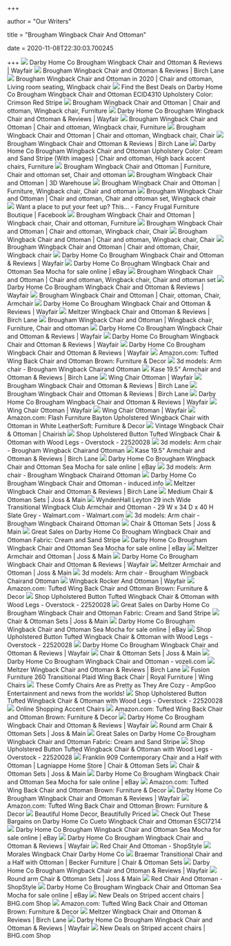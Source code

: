 +++
        
author = "Our Writers"
        
title = "Brougham Wingback Chair And Ottoman"
        
date = 2020-11-08T22:30:03.700245
        
+++
[ ![](https://secure.img1-fg.wfcdn.com/im/21339323/compr-r85/8698/86986576/brougham-wingback-chair-and-ottoman.jpg)](https://secure.img1-fg.wfcdn.com/im/21339323/compr-r85/8698/86986576/brougham-wingback-chair-and-ottoman.jpg) Darby Home Co Brougham Wingback Chair and Ottoman & Reviews | Wayfair
[ ![](https://secure.img1-fg.wfcdn.com/im/18816220/resize-h800-w800%5Ecompr-r85/1057/105723261/Brougham+Wingback+Chair+and+Ottoman.jpg)](https://secure.img1-fg.wfcdn.com/im/18816220/resize-h800-w800%5Ecompr-r85/1057/105723261/Brougham+Wingback+Chair+and+Ottoman.jpg) Brougham Wingback Chair and Ottoman & Reviews | Birch Lane
[ ![](https://i.pinimg.com/originals/41/46/f3/4146f345d37ebff3d71e70ba5f4904b6.jpg)](https://i.pinimg.com/originals/41/46/f3/4146f345d37ebff3d71e70ba5f4904b6.jpg) Brougham Wingback Chair and Ottoman in 2020 | Chair and ottoman, Living  room seating, Wingback chair
[ ![](https://images.prod.meredith.com/product/ff2a41efa93c7b08ac69289970612b96/1560204062739/l/darby-home-co-brougham-wingback-chair-and-ottoman-dbhc3209-upholstery-color-crimson)](https://images.prod.meredith.com/product/ff2a41efa93c7b08ac69289970612b96/1560204062739/l/darby-home-co-brougham-wingback-chair-and-ottoman-dbhc3209-upholstery-color-crimson) Find the Best Deals on Darby Home Co Brougham Wingback Chair and Ottoman  ECID4310 Upholstery Color: Crimson Red Stripe
[ ![](https://i.pinimg.com/736x/f4/32/0a/f4320a3c0d4e3ec9b191c211dda4650c.jpg)](https://i.pinimg.com/736x/f4/32/0a/f4320a3c0d4e3ec9b191c211dda4650c.jpg) Brougham Wingback Chair and Ottoman | Chair and ottoman, Wingback chair,  Furniture
[ ![](https://secure.img1-fg.wfcdn.com/im/07067340/resize-h310-w450%5Ecompr-r85/3451/34519736/STL_default_name_34519736.jpg)](https://secure.img1-fg.wfcdn.com/im/07067340/resize-h310-w450%5Ecompr-r85/3451/34519736/STL_default_name_34519736.jpg) Darby Home Co Brougham Wingback Chair and Ottoman & Reviews | Wayfair
[ ![](https://i.pinimg.com/originals/e0/79/34/e07934590ae959205bd04bb7ccfe138c.jpg)](https://i.pinimg.com/originals/e0/79/34/e07934590ae959205bd04bb7ccfe138c.jpg) Brougham Wingback Chair and Ottoman | Chair and ottoman, Wingback chair,  Furniture
[ ![](https://i.pinimg.com/originals/f3/c0/41/f3c041ba5c6375d5cc5f4ef0a7f06cf9.jpg)](https://i.pinimg.com/originals/f3/c0/41/f3c041ba5c6375d5cc5f4ef0a7f06cf9.jpg) Brougham Wingback Chair and Ottoman | Chair and ottoman, Wingback chair,  Chair
[ ![](https://secure.img1-fg.wfcdn.com/im/64657435/resize-h340-p1-w340%5Ecompr-r70/1057/105723585/Brougham+Wingback+Chair+and+Ottoman.jpg)](https://secure.img1-fg.wfcdn.com/im/64657435/resize-h340-p1-w340%5Ecompr-r70/1057/105723585/Brougham+Wingback+Chair+and+Ottoman.jpg) Brougham Wingback Chair and Ottoman & Reviews | Birch Lane
[ ![](https://i.pinimg.com/474x/ca/f4/7d/caf47d4efc10a08faf9ac898d66cf1ce.jpg)](https://i.pinimg.com/474x/ca/f4/7d/caf47d4efc10a08faf9ac898d66cf1ce.jpg) Darby Home Co Brougham Wingback Chair and Ottoman Upholstery Color: Cream  and Sand Stripe (With images) | Chair and ottoman, High back accent chairs,  Furniture
[ ![](https://i.pinimg.com/originals/41/eb/48/41eb48c600fa45673695fa8f39b3d294.jpg)](https://i.pinimg.com/originals/41/eb/48/41eb48c600fa45673695fa8f39b3d294.jpg) Brougham Wingback Chair and Ottoman | Furniture, Chair and ottoman set,  Chair and ottoman
[ ![](https://3dwarehouse.sketchup.com/warehouse/v1.0/publiccontent/da9a103b-aeac-4b5d-91f2-cd8679cb5f60)](https://3dwarehouse.sketchup.com/warehouse/v1.0/publiccontent/da9a103b-aeac-4b5d-91f2-cd8679cb5f60) Brougham Wingback Chair and Ottoman | 3D Warehouse
[ ![](https://i.pinimg.com/originals/ef/bd/aa/efbdaaf345819c94e257d9c1674af7df.png)](https://i.pinimg.com/originals/ef/bd/aa/efbdaaf345819c94e257d9c1674af7df.png) Brougham Wingback Chair and Ottoman | Furniture, Wingback chair, Chair and  ottoman
[ ![](https://i.pinimg.com/originals/6c/b4/5f/6cb45f9e74f89e553f49105292bff827.jpg)](https://i.pinimg.com/originals/6c/b4/5f/6cb45f9e74f89e553f49105292bff827.jpg) Brougham Wingback Chair and Ottoman | Chair and ottoman, Chair and ottoman  set, Wingback chair
[ ![](https://lookaside.fbsbx.com/lookaside/crawler/media/?media_id=539528149923828)](https://lookaside.fbsbx.com/lookaside/crawler/media/?media_id=539528149923828) Want a place to put your feet up? This... - Fancy Frugal Furniture Boutique  | Facebook
[ ![](https://i.pinimg.com/736x/3f/57/9c/3f579ccfdd73688d738c371120da8371.jpg)](https://i.pinimg.com/736x/3f/57/9c/3f579ccfdd73688d738c371120da8371.jpg) Brougham Wingback Chair and Ottoman | Wingback chair, Chair and ottoman,  Furniture
[ ![](https://i.pinimg.com/originals/c1/84/fa/c184fa7d3fa3d8edd2144520401d765c.jpg)](https://i.pinimg.com/originals/c1/84/fa/c184fa7d3fa3d8edd2144520401d765c.jpg) Brougham Wingback Chair and Ottoman | Chair and ottoman, Wingback chair,  Chair
[ ![](https://i.pinimg.com/originals/45/85/b9/4585b9190e6d2e3e533ae121896b0121.jpg)](https://i.pinimg.com/originals/45/85/b9/4585b9190e6d2e3e533ae121896b0121.jpg) Brougham Wingback Chair and Ottoman | Chair and ottoman, Wingback chair,  Chair
[ ![](https://i.pinimg.com/736x/40/4b/e8/404be81e9e40cf71727231cdbada50ae.jpg)](https://i.pinimg.com/736x/40/4b/e8/404be81e9e40cf71727231cdbada50ae.jpg) Brougham Wingback Chair and Ottoman | Chair and ottoman, Chair, Wingback  chair
[ ![](https://secure.img1-fg.wfcdn.com/im/99089935/resize-h250-w250%5Ecompr-r85/7077/70770524/default_name.jpg)](https://secure.img1-fg.wfcdn.com/im/99089935/resize-h250-w250%5Ecompr-r85/7077/70770524/default_name.jpg) Darby Home Co Brougham Wingback Chair and Ottoman & Reviews | Wayfair
[ ![](https://i.ebayimg.com/images/g/PmUAAOSw74RdiOX7/s-l640.jpg)](https://i.ebayimg.com/images/g/PmUAAOSw74RdiOX7/s-l640.jpg) Darby Home Co Brougham Wingback Chair and Ottoman Sea Mocha for sale online  | eBay
[ ![](https://i.pinimg.com/736x/18/06/92/18069210da62790bef9d0ce477ec4069.jpg)](https://i.pinimg.com/736x/18/06/92/18069210da62790bef9d0ce477ec4069.jpg) Brougham Wingback Chair and Ottoman | Chair and ottoman, Wingback chair,  Chair and ottoman set
[ ![](https://secure.img1-fg.wfcdn.com/im/55830667/resize-h250-w250%5Ecompr-r85/6280/62805649/default_name.jpg)](https://secure.img1-fg.wfcdn.com/im/55830667/resize-h250-w250%5Ecompr-r85/6280/62805649/default_name.jpg) Darby Home Co Brougham Wingback Chair and Ottoman & Reviews | Wayfair
[ ![](https://i.pinimg.com/originals/f7/eb/e9/f7ebe9d74b816cc0cdd39d29ce4b882b.jpg)](https://i.pinimg.com/originals/f7/eb/e9/f7ebe9d74b816cc0cdd39d29ce4b882b.jpg) Brougham Wingback Chair and Ottoman | Chair, ottoman, Chair, Armchair
[ ![](https://secure.img1-fg.wfcdn.com/im/66871159/resize-h250-w250%5Ecompr-r85/6280/62805647/default_name.jpg)](https://secure.img1-fg.wfcdn.com/im/66871159/resize-h250-w250%5Ecompr-r85/6280/62805647/default_name.jpg) Darby Home Co Brougham Wingback Chair and Ottoman & Reviews | Wayfair
[ ![](https://secure.img1-fg.wfcdn.com/im/26002122/resize-h340-p1-w340%5Ecompr-r70/7679/76792958/Meltzer+Wingback+Chair+and+Ottoman.jpg)](https://secure.img1-fg.wfcdn.com/im/26002122/resize-h340-p1-w340%5Ecompr-r70/7679/76792958/Meltzer+Wingback+Chair+and+Ottoman.jpg) Meltzer Wingback Chair and Ottoman & Reviews | Birch Lane
[ ![](https://i.pinimg.com/originals/84/83/b3/8483b382b23fe66d502e86bf6edd0bf8.jpg)](https://i.pinimg.com/originals/84/83/b3/8483b382b23fe66d502e86bf6edd0bf8.jpg) Brougham Wingback Chair and Ottoman | Wingback chair, Furniture, Chair and  ottoman
[ ![](https://secure.img1-fg.wfcdn.com/im/58212046/c_crop-h190-p1-w190%5Ecompr-r70/1056/105653946/default_name.jpg)](https://secure.img1-fg.wfcdn.com/im/58212046/c_crop-h190-p1-w190%5Ecompr-r70/1056/105653946/default_name.jpg) Darby Home Co Brougham Wingback Chair and Ottoman & Reviews | Wayfair
[ ![](https://secure.img1-fg.wfcdn.com/im/61494617/c_crop-h190-p1-w190%5Ecompr-r70/8648/86486884/default_name.jpg)](https://secure.img1-fg.wfcdn.com/im/61494617/c_crop-h190-p1-w190%5Ecompr-r70/8648/86486884/default_name.jpg) Darby Home Co Brougham Wingback Chair and Ottoman & Reviews | Wayfair
[ ![](https://secure.img1-fg.wfcdn.com/im/97394232/resize-h340-p1-w340%5Ecompr-r70/1201/120105477/Hertford+Barrel+Chair.jpg)](https://secure.img1-fg.wfcdn.com/im/97394232/resize-h340-p1-w340%5Ecompr-r70/1201/120105477/Hertford+Barrel+Chair.jpg) Darby Home Co Brougham Wingback Chair and Ottoman & Reviews | Wayfair
[ ![](https://images-na.ssl-images-amazon.com/images/I/91BHgMCvVmL._AC_SL1500_.jpg)](https://images-na.ssl-images-amazon.com/images/I/91BHgMCvVmL._AC_SL1500_.jpg) Amazon.com: Tufted Wing Back Chair and Ottoman Brown: Furniture & Decor
[ ![](https://b4.3ddd.ru/media/cache/tuk_model_custom_filter_en/model_images/0000/0000/2899/2899569.5ee72b279f6af.jpeg)](https://b4.3ddd.ru/media/cache/tuk_model_custom_filter_en/model_images/0000/0000/2899/2899569.5ee72b279f6af.jpeg) 3d models: Arm chair - Brougham Wingback Chairand Ottoman
[ ![](https://secure.img1-fg.wfcdn.com/im/76008348/resize-h340-p1-w340%5Ecompr-r70/1057/105723586/Brougham+Wingback+Chair+and+Ottoman.jpg)](https://secure.img1-fg.wfcdn.com/im/76008348/resize-h340-p1-w340%5Ecompr-r70/1057/105723586/Brougham+Wingback+Chair+and+Ottoman.jpg) Kase 19.5" Armchair and Ottoman & Reviews | Birch Lane
[ ![](https://secure.img1-fg.wfcdn.com/im/98904360/resize-h310-w310%5Ecompr-r85/8646/86464902/louisiana-barrel-chair-and-ottoman.jpg)](https://secure.img1-fg.wfcdn.com/im/98904360/resize-h310-w310%5Ecompr-r85/8646/86464902/louisiana-barrel-chair-and-ottoman.jpg) Wing Chair Ottoman | Wayfair
[ ![](https://secure.img1-fg.wfcdn.com/im/97757006/c_crop-h190-p1-w190%5Ecompr-r70/4096/40962420/default_name.jpg)](https://secure.img1-fg.wfcdn.com/im/97757006/c_crop-h190-p1-w190%5Ecompr-r70/4096/40962420/default_name.jpg) Brougham Wingback Chair and Ottoman & Reviews | Birch Lane
[ ![](https://secure.img1-fg.wfcdn.com/im/47652248/c_crop-h190-p1-w190%5Ecompr-r70/7046/70463546/default_name.jpg)](https://secure.img1-fg.wfcdn.com/im/47652248/c_crop-h190-p1-w190%5Ecompr-r70/7046/70463546/default_name.jpg) Brougham Wingback Chair and Ottoman & Reviews | Birch Lane
[ ![](https://secure.img1-fg.wfcdn.com/im/04924963/c_crop-h100-w100%5Ecompr-r85/1080/108042601/default_name.jpg)](https://secure.img1-fg.wfcdn.com/im/04924963/c_crop-h100-w100%5Ecompr-r85/1080/108042601/default_name.jpg) Darby Home Co Brougham Wingback Chair and Ottoman & Reviews | Wayfair
[ ![](https://secure.img1-fg.wfcdn.com/im/66675783/resize-h310-w310%5Ecompr-r85/3597/35977052/heywood-24-armchair-and-ottoman.jpg)](https://secure.img1-fg.wfcdn.com/im/66675783/resize-h310-w310%5Ecompr-r85/3597/35977052/heywood-24-armchair-and-ottoman.jpg) Wing Chair Ottoman | Wayfair
[ ![](https://secure.img1-fg.wfcdn.com/im/87473295/resize-h310-w310%5Ecompr-r85/8966/89665444/adisen-cloud-barrel-chair-and-ottoman.jpg)](https://secure.img1-fg.wfcdn.com/im/87473295/resize-h310-w310%5Ecompr-r85/8966/89665444/adisen-cloud-barrel-chair-and-ottoman.jpg) Wing Chair Ottoman | Wayfair
[ ![](https://images-na.ssl-images-amazon.com/images/I/716r7nFhtXL._AC_SL1500_.jpg)](https://images-na.ssl-images-amazon.com/images/I/716r7nFhtXL._AC_SL1500_.jpg) Amazon.com: Flash Furniture Bayton Upholstered Wingback Chair with Ottoman  in White LeatherSoft: Furniture & Decor
[ ![](https://chairish-prod.freetls.fastly.net/image/product/sized/ed0858ae-9daa-4448-81ba-99e4960fc333/vintage-wingback-chair-and-ottoman-3197?aspect=fit&height=1600&width=1600)](https://chairish-prod.freetls.fastly.net/image/product/sized/ed0858ae-9daa-4448-81ba-99e4960fc333/vintage-wingback-chair-and-ottoman-3197?aspect=fit&height=1600&width=1600) Vintage Wingback Chair & Ottoman | Chairish
[ ![](https://ak1.ostkcdn.com/images/products/22520028/Bayton-Upholstered-Wingback-Chair-with-Ottoman-5c40197b-f2a0-4698-b65c-1fec37487c89.jpg)](https://ak1.ostkcdn.com/images/products/22520028/Bayton-Upholstered-Wingback-Chair-with-Ottoman-5c40197b-f2a0-4698-b65c-1fec37487c89.jpg) Shop Upholstered Button Tufted Wingback Chair & Ottoman with Wood Legs -  Overstock - 22520028
[ ![](https://b4.3ddd.ru/media/cache/tuk_model_custom_filter_en/model_images/0000/0000/2899/2899570.5ee72b27a2fdc.jpeg)](https://b4.3ddd.ru/media/cache/tuk_model_custom_filter_en/model_images/0000/0000/2899/2899570.5ee72b27a2fdc.jpeg) 3d models: Arm chair - Brougham Wingback Chairand Ottoman
[ ![](https://secure.img1-fg.wfcdn.com/im/56079013/compr-r85/8895/88951077/kase-195-armchair-and-ottoman.jpg)](https://secure.img1-fg.wfcdn.com/im/56079013/compr-r85/8895/88951077/kase-195-armchair-and-ottoman.jpg) Kase 19.5" Armchair and Ottoman & Reviews | Birch Lane
[ ![](https://s3-us-west-1.amazonaws.com/images.noblehouse/57679.00MYLW/57679.00MYLW_6.jpg)](https://s3-us-west-1.amazonaws.com/images.noblehouse/57679.00MYLW/57679.00MYLW_6.jpg) Darby Home Co Brougham Wingback Chair and Ottoman Sea Mocha for sale online  | eBay
[ ![](https://b4.3ddd.ru/media/cache/tuk_model_custom_filter_en/model_images/0000/0000/2899/2899573.5ee72b27aac69.jpeg)](https://b4.3ddd.ru/media/cache/tuk_model_custom_filter_en/model_images/0000/0000/2899/2899573.5ee72b27aac69.jpeg) 3d models: Arm chair - Brougham Wingback Chairand Ottoman
[ ![](https://secure.img1.wfcdn.com/lf/maxsquare/hash/36984/31740603/1/Darby-Home-Co-Brougham-Wingback-Chair-and-Ottoman.jpg)](https://secure.img1.wfcdn.com/lf/maxsquare/hash/36984/31740603/1/Darby-Home-Co-Brougham-Wingback-Chair-and-Ottoman.jpg) Darby Home Co Brougham Wingback Chair and Ottoman - induced.info
[ ![](https://secure.img1-fg.wfcdn.com/im/80823676/resize-h340-p1-w340%5Ecompr-r70/1211/121116766/Baynes+Wingback+Chair+and+Ottoman.jpg)](https://secure.img1-fg.wfcdn.com/im/80823676/resize-h340-p1-w340%5Ecompr-r70/1211/121116766/Baynes+Wingback+Chair+and+Ottoman.jpg) Meltzer Wingback Chair and Ottoman & Reviews | Birch Lane
[ ![](https://secure.img2-fg.wfcdn.com/im/71254444/resize-h310-w310%5Ecompr-r85/3597/35977046/heywood-armchair-and-ottoman.jpg)](https://secure.img2-fg.wfcdn.com/im/71254444/resize-h310-w310%5Ecompr-r85/3597/35977046/heywood-armchair-and-ottoman.jpg) Medium Chair & Ottoman Sets | Joss & Main
[ ![](https://i5.walmartimages.com/asr/7e07e331-164d-4610-a236-580a83c29e8d.38328cf2b98c4f2971db17b3ee5586a4.jpeg)](https://i5.walmartimages.com/asr/7e07e331-164d-4610-a236-580a83c29e8d.38328cf2b98c4f2971db17b3ee5586a4.jpeg) WyndenHall Leyton 29 inch Wide Transitional Wingback Club Armchair and  Ottoman - 29 W x 34 D x 40 H Slate Grey - Walmart.com - Walmart.com
[ ![](https://b4.3ddd.ru/media/cache/tuk_model_custom_filter_en/model_images/0000/0000/2899/2899571.5ee72b27a6616.jpeg)](https://b4.3ddd.ru/media/cache/tuk_model_custom_filter_en/model_images/0000/0000/2899/2899571.5ee72b27a6616.jpeg) 3d models: Arm chair - Brougham Wingback Chairand Ottoman
[ ![](https://secure.img2-fg.wfcdn.com/im/69520848/resize-h310-w310%5Ecompr-r85/3245/32455785/henley-barrel-chair.jpg)](https://secure.img2-fg.wfcdn.com/im/69520848/resize-h310-w310%5Ecompr-r85/3245/32455785/henley-barrel-chair.jpg) Chair & Ottoman Sets | Joss & Main
[ ![](https://images.prod.meredith.com/product/4103c77e35e243867ad18e8b99fcddc3/1577441066912/m/pinder-wingback-chair-and-ottoman-darby-home-co)](https://images.prod.meredith.com/product/4103c77e35e243867ad18e8b99fcddc3/1577441066912/m/pinder-wingback-chair-and-ottoman-darby-home-co) Great Sales on Darby Home Co Brougham Wingback Chair and Ottoman Fabric:  Cream and Sand Stripe
[ ![](https://s3-us-west-1.amazonaws.com/images.noblehouse/57679.00MYLW/57679.00MYLW_4.jpg)](https://s3-us-west-1.amazonaws.com/images.noblehouse/57679.00MYLW/57679.00MYLW_4.jpg) Darby Home Co Brougham Wingback Chair and Ottoman Sea Mocha for sale online  | eBay
[ ![](https://secure.img2-fg.wfcdn.com/im/92605610/resize-h310-w310%5Ecompr-r85/7679/76793018/meltzer-wingback-chair-and-ottoman.jpg)](https://secure.img2-fg.wfcdn.com/im/92605610/resize-h310-w310%5Ecompr-r85/7679/76793018/meltzer-wingback-chair-and-ottoman.jpg) Meltzer Armchair and Ottoman | Joss & Main
[ ![](https://secure.img1-fg.wfcdn.com/im/90968739/c_crop-h100-w100%5Ecompr-r85/7490/74902569/default_name.jpg)](https://secure.img1-fg.wfcdn.com/im/90968739/c_crop-h100-w100%5Ecompr-r85/7490/74902569/default_name.jpg) Darby Home Co Brougham Wingback Chair and Ottoman & Reviews | Wayfair
[ ![](https://secure.img2-fg.wfcdn.com/im/06532455/compr-r85/6026/60264377/Meltzer+Armchair+and+Ottoman.jpg)](https://secure.img2-fg.wfcdn.com/im/06532455/compr-r85/6026/60264377/Meltzer+Armchair+and+Ottoman.jpg) Meltzer Armchair and Ottoman | Joss & Main
[ ![](https://b4.3ddd.ru/media/cache/tuk_model_custom_filter_en/model_images/0000/0000/2899/2899572.5ee72b27a9188.jpeg)](https://b4.3ddd.ru/media/cache/tuk_model_custom_filter_en/model_images/0000/0000/2899/2899572.5ee72b27a9188.jpeg) 3d models: Arm chair - Brougham Wingback Chairand Ottoman
[ ![](https://secure.img1-fg.wfcdn.com/im/57535658/resize-h310-w310%5Ecompr-r85/6596/65962384/bender-wingback-rocking-chair.jpg)](https://secure.img1-fg.wfcdn.com/im/57535658/resize-h310-w310%5Ecompr-r85/6596/65962384/bender-wingback-rocking-chair.jpg) Wingback Rocker And Ottoman | Wayfair
[ ![](https://images-na.ssl-images-amazon.com/images/I/81CFohcZdNL._AC_UL320_SR292,320_.jpg)](https://images-na.ssl-images-amazon.com/images/I/81CFohcZdNL._AC_UL320_SR292,320_.jpg) Amazon.com: Tufted Wing Back Chair and Ottoman Brown: Furniture & Decor
[ ![](https://ak1.ostkcdn.com/images/products/22520028/Bayton-Upholstered-Wingback-Chair-with-Ottoman-7ba5dfd4-30e0-4721-a09a-6b6ba3abf252.jpg)](https://ak1.ostkcdn.com/images/products/22520028/Bayton-Upholstered-Wingback-Chair-with-Ottoman-7ba5dfd4-30e0-4721-a09a-6b6ba3abf252.jpg) Shop Upholstered Button Tufted Wingback Chair & Ottoman with Wood Legs -  Overstock - 22520028
[ ![](https://images.prod.meredith.com/product/832f57e1f7640a48deae5f5724f968d8/1567058255414/m/averett-wingback-chair-and-ottoman-darby-home-co-upholstery-light-gray)](https://images.prod.meredith.com/product/832f57e1f7640a48deae5f5724f968d8/1567058255414/m/averett-wingback-chair-and-ottoman-darby-home-co-upholstery-light-gray) Great Sales on Darby Home Co Brougham Wingback Chair and Ottoman Fabric:  Cream and Sand Stripe
[ ![](https://secure.img2-fg.wfcdn.com/im/38753177/resize-h310-w310%5Ecompr-r85/3489/34893548/caistor-wingback-chair.jpg)](https://secure.img2-fg.wfcdn.com/im/38753177/resize-h310-w310%5Ecompr-r85/3489/34893548/caistor-wingback-chair.jpg) Chair & Ottoman Sets | Joss & Main
[ ![](https://s3-us-west-1.amazonaws.com/images.noblehouse/57679.00MYLW/57679.00MYLW_5.jpg)](https://s3-us-west-1.amazonaws.com/images.noblehouse/57679.00MYLW/57679.00MYLW_5.jpg) Darby Home Co Brougham Wingback Chair and Ottoman Sea Mocha for sale online  | eBay
[ ![](https://ak1.ostkcdn.com/images/products/22520028/Bayton-Upholstered-Wingback-Chair-with-Ottoman-b97f6216-549d-43de-8914-e79970cb9ea8.jpg)](https://ak1.ostkcdn.com/images/products/22520028/Bayton-Upholstered-Wingback-Chair-with-Ottoman-b97f6216-549d-43de-8914-e79970cb9ea8.jpg) Shop Upholstered Button Tufted Wingback Chair & Ottoman with Wood Legs -  Overstock - 22520028
[ ![](https://secure.img1-fg.wfcdn.com/im/58767442/c_crop-h100-w100%5Ecompr-r85/7658/76585239/default_name.jpg)](https://secure.img1-fg.wfcdn.com/im/58767442/c_crop-h100-w100%5Ecompr-r85/7658/76585239/default_name.jpg) Darby Home Co Brougham Wingback Chair and Ottoman & Reviews | Wayfair
[ ![](https://secure.img2-fg.wfcdn.com/im/98854448/resize-h310-w310%5Ecompr-r85/5441/54419914/chandler-armchair-set-of-2.jpg)](https://secure.img2-fg.wfcdn.com/im/98854448/resize-h310-w310%5Ecompr-r85/5441/54419914/chandler-armchair-set-of-2.jpg) Chair & Ottoman Sets | Joss & Main
[ ![](https://i.pinimg.com/originals/e2/8d/7e/e28d7efa3169237b4048a8bf4e1e0fb5.jpg)](https://i.pinimg.com/originals/e2/8d/7e/e28d7efa3169237b4048a8bf4e1e0fb5.jpg) Darby Home Co Brougham Wingback Chair and Ottoman - vozeli.com
[ ![](https://secure.img1-fg.wfcdn.com/im/75745806/resize-h600-w600%5Ecompr-r85/9491/94915818/default_name.jpg)](https://secure.img1-fg.wfcdn.com/im/75745806/resize-h600-w600%5Ecompr-r85/9491/94915818/default_name.jpg) Meltzer Wingback Chair and Ottoman & Reviews | Birch Lane
[ ![](https://imageresizer.furnituredealer.net/img/remote/images.furnituredealer.net/img/products%2Ffusion_furniture%2Fcolor%2F260f_260brock%20berber-b1.jpg?width=1024&height=768&scale=both&trim.threshold=50&trim.percentpadding=10)](https://imageresizer.furnituredealer.net/img/remote/images.furnituredealer.net/img/products%2Ffusion_furniture%2Fcolor%2F260f_260brock%20berber-b1.jpg?width=1024&height=768&scale=both&trim.threshold=50&trim.percentpadding=10) Fusion Furniture 260 Transitional Plaid Wing Back Chair | Royal Furniture |  Wing Chairs
[ ![](https://www.ampgoo.com/img/blog/924878424943.jpg)](https://www.ampgoo.com/img/blog/924878424943.jpg) These Comfy Chairs Are as Pretty as They Are Cozy - AmpGoo Entertainment  and news from the worlds!
[ ![](https://ak1.ostkcdn.com/images/products/22520028/Bayton-Upholstered-Wingback-Chair-with-Ottoman-2c950098-1952-49ed-971b-0f8d45a5d316.jpg)](https://ak1.ostkcdn.com/images/products/22520028/Bayton-Upholstered-Wingback-Chair-with-Ottoman-2c950098-1952-49ed-971b-0f8d45a5d316.jpg) Shop Upholstered Button Tufted Wingback Chair & Ottoman with Wood Legs -  Overstock - 22520028
[ ![](https://secure.img1-ag.wfcdn.com/im/20677161/resize-h600-w600%5Ecompr-r85/8895/88951059/kase-armchair-and-ottoman.jpg)](https://secure.img1-ag.wfcdn.com/im/20677161/resize-h600-w600%5Ecompr-r85/8895/88951059/kase-armchair-and-ottoman.jpg) Online Shopping Accent Chairs
[ ![](https://images-na.ssl-images-amazon.com/images/I/91a8TU4X9dL._AC_UL320_SR246,320_.jpg)](https://images-na.ssl-images-amazon.com/images/I/91a8TU4X9dL._AC_UL320_SR246,320_.jpg) Amazon.com: Tufted Wing Back Chair and Ottoman Brown: Furniture & Decor
[ ![](https://secure.img1-fg.wfcdn.com/im/94584592/c_crop-h100-w100%5Ecompr-r85/6219/62197549/default_name.jpg)](https://secure.img1-fg.wfcdn.com/im/94584592/c_crop-h100-w100%5Ecompr-r85/6219/62197549/default_name.jpg) Darby Home Co Brougham Wingback Chair and Ottoman & Reviews | Wayfair
[ ![](https://secure.img1-ag.wfcdn.com/im/52751580/resize-h600-w600%5Ecompr-r85/2737/27371869/Chair+%26+Ottoman+Sets.jpg)](https://secure.img1-ag.wfcdn.com/im/52751580/resize-h600-w600%5Ecompr-r85/2737/27371869/Chair+%26+Ottoman+Sets.jpg) Round arm Chair & Ottoman Sets | Joss & Main
[ ![](https://images.prod.meredith.com/product/022dfcaff7fa0ea0cd89bf2f962c6645/1567057074834/m/averett-wingback-chair-and-ottoman-darby-home-co-upholstery-blue)](https://images.prod.meredith.com/product/022dfcaff7fa0ea0cd89bf2f962c6645/1567057074834/m/averett-wingback-chair-and-ottoman-darby-home-co-upholstery-blue) Great Sales on Darby Home Co Brougham Wingback Chair and Ottoman Fabric:  Cream and Sand Stripe
[ ![](https://ak1.ostkcdn.com/images/products/22520028/Bayton-Upholstered-Wingback-Chair-with-Ottoman-d701b091-62ce-48e0-b0e0-faa36e568aed.jpg)](https://ak1.ostkcdn.com/images/products/22520028/Bayton-Upholstered-Wingback-Chair-with-Ottoman-d701b091-62ce-48e0-b0e0-faa36e568aed.jpg) Shop Upholstered Button Tufted Wingback Chair & Ottoman with Wood Legs -  Overstock - 22520028
[ ![](https://images.furnituredealer.net/img/products%2Ffranklin%2Fcolor%2Fvalentia%20909_90988%2B18-lm90-06-b1.jpg)](https://images.furnituredealer.net/img/products%2Ffranklin%2Fcolor%2Fvalentia%20909_90988%2B18-lm90-06-b1.jpg) Franklin 909 Contemporary Chair and a Half with Ottoman | Lagniappe Home  Store | Chair & Ottoman Sets
[ ![](https://secure.img2-fg.wfcdn.com/im/24943254/resize-h310-w310%5Ecompr-r85/3013/30131634/johnston-club-chair-and-ottoman.jpg)](https://secure.img2-fg.wfcdn.com/im/24943254/resize-h310-w310%5Ecompr-r85/3013/30131634/johnston-club-chair-and-ottoman.jpg) Chair & Ottoman Sets | Joss & Main
[ ![](https://i.ebayimg.com/images/g/0DgAAOSwfkZdiOX7/s-l1600.jpg)](https://i.ebayimg.com/images/g/0DgAAOSwfkZdiOX7/s-l1600.jpg) Darby Home Co Brougham Wingback Chair and Ottoman Sea Mocha for sale online  | eBay
[ ![](https://m.media-amazon.com/images/I/91+AcMb6qdL._AC_SS350_.jpg)](https://m.media-amazon.com/images/I/91+AcMb6qdL._AC_SS350_.jpg) Amazon.com: Tufted Wing Back Chair and Ottoman Brown: Furniture & Decor
[ ![](https://secure.img1-fg.wfcdn.com/im/35315289/c_crop-h100-w100%5Ecompr-r85/7511/75114521/default_name.jpg)](https://secure.img1-fg.wfcdn.com/im/35315289/c_crop-h100-w100%5Ecompr-r85/7511/75114521/default_name.jpg) Darby Home Co Brougham Wingback Chair and Ottoman & Reviews | Wayfair
[ ![](https://images-na.ssl-images-amazon.com/images/I/71VyxAhw4US._AC_UL320_SR236,320_.jpg)](https://images-na.ssl-images-amazon.com/images/I/71VyxAhw4US._AC_UL320_SR236,320_.jpg) Amazon.com: Tufted Wing Back Chair and Ottoman Brown: Furniture & Decor
[ ![](https://secure.img1-fg.wfcdn.com/im/71453381/resize-h310-w310%5Ecompr-r85/5904/59040200/oldbury-armchair-and-ottoman.jpg)](https://secure.img1-fg.wfcdn.com/im/71453381/resize-h310-w310%5Ecompr-r85/5904/59040200/oldbury-armchair-and-ottoman.jpg) Beautiful Home Decor, Beautifully Priced
[ ![](https://images.prod.meredith.com/content/281474979828224/529965)](https://images.prod.meredith.com/content/281474979828224/529965) Check Out These Bargains on Darby Home Co Cueto Wingback Chair and Ottoman  ESCI7214
[ ![](https://i.ebayimg.com/images/g/oKsAAOxyUgtTLhow/s-l225.jpg)](https://i.ebayimg.com/images/g/oKsAAOxyUgtTLhow/s-l225.jpg) Darby Home Co Brougham Wingback Chair and Ottoman Sea Mocha for sale online  | eBay
[ ![](https://secure.img1-fg.wfcdn.com/im/52881841/resize-h110-w110%5Ecompr-r85/3452/34522433/STL_Otto+23%2522+Table+Lamp_34522433.jpg)](https://secure.img1-fg.wfcdn.com/im/52881841/resize-h110-w110%5Ecompr-r85/3452/34522433/STL_Otto+23%2522+Table+Lamp_34522433.jpg) Darby Home Co Brougham Wingback Chair and Ottoman & Reviews | Wayfair
[ ![](https://img.shopstyle-cdn.com/sim/86/90/869073e10d10cdf7ada11aadd6eae2b8/ruthanne-wingback-chair-and-ottoman-astoria-grand-upholstery-color-gold.jpg)](https://img.shopstyle-cdn.com/sim/86/90/869073e10d10cdf7ada11aadd6eae2b8/ruthanne-wingback-chair-and-ottoman-astoria-grand-upholstery-color-gold.jpg) Red Chair And Ottoman - ShopStyle
[ ![](https://secure.img1-fg.wfcdn.com/im/14503279/resize-h400-w400%5Ecompr-r85/4121/41216725/.jpg)](https://secure.img1-fg.wfcdn.com/im/14503279/resize-h400-w400%5Ecompr-r85/4121/41216725/.jpg) Morales Wingback Chair Darby Home Co
[ ![](https://images.furnituredealer.net/img/products%2Fbenchcraft%2Fcolor%2Fbraemar%2040901_4090123%2B14-b1.jpg)](https://images.furnituredealer.net/img/products%2Fbenchcraft%2Fcolor%2Fbraemar%2040901_4090123%2B14-b1.jpg) Braemar Transitional Chair and a Half with Ottoman | Becker Furniture |  Chair & Ottoman Sets
[ ![](https://secure.img1-fg.wfcdn.com/im/47413537/c_crop-h100-w100%5Ecompr-r85/7540/75409247/default_name.jpg)](https://secure.img1-fg.wfcdn.com/im/47413537/c_crop-h100-w100%5Ecompr-r85/7540/75409247/default_name.jpg) Darby Home Co Brougham Wingback Chair and Ottoman & Reviews | Wayfair
[ ![](https://secure.img1-ag.wfcdn.com/im/81599349/resize-h310-w310%5Ecompr-r85/4772/47725001/clarke-armchair-and-ottoman.jpg)](https://secure.img1-ag.wfcdn.com/im/81599349/resize-h310-w310%5Ecompr-r85/4772/47725001/clarke-armchair-and-ottoman.jpg) Round arm Chair & Ottoman Sets | Joss & Main
[ ![](https://img.shopstyle-cdn.com/sim/bd/e4/bde4316ac68349907108c830a4d0314f/everly-quinn-searle-wingback-chair-everly-quinn-body-fabric-bella-toast-leg-color-dark-brown.jpg)](https://img.shopstyle-cdn.com/sim/bd/e4/bde4316ac68349907108c830a4d0314f/everly-quinn-searle-wingback-chair-everly-quinn-body-fabric-bella-toast-leg-color-dark-brown.jpg) Red Chair And Ottoman - ShopStyle
[ ![](https://i.ebayimg.com/images/g/~50AAOSwyhVdiOX7/s-l1600.jpg)](https://i.ebayimg.com/images/g/~50AAOSwyhVdiOX7/s-l1600.jpg) Darby Home Co Brougham Wingback Chair and Ottoman Sea Mocha for sale online  | eBay
[ ![](https://images.prod.meredith.com/product/3218f35b98cfaad1820b57a607adef43/1595292593552/m/lily-upholstered-chair-linen-striped-linon)](https://images.prod.meredith.com/product/3218f35b98cfaad1820b57a607adef43/1595292593552/m/lily-upholstered-chair-linen-striped-linon) New Deals on Striped accent chairs | BHG.com Shop
[ ![](https://m.media-amazon.com/images/I/71NS3EVJW+L._AC_SS350_.jpg)](https://m.media-amazon.com/images/I/71NS3EVJW+L._AC_SS350_.jpg) Amazon.com: Tufted Wing Back Chair and Ottoman Brown: Furniture & Decor
[ ![](https://secure.img1-fg.wfcdn.com/im/76644398/c_crop-h190-p1-w190%5Ecompr-r70/1213/121319381/default_name.jpg)](https://secure.img1-fg.wfcdn.com/im/76644398/c_crop-h190-p1-w190%5Ecompr-r70/1213/121319381/default_name.jpg) Meltzer Wingback Chair and Ottoman & Reviews | Birch Lane
[ ![](https://secure.img1-fg.wfcdn.com/im/85321066/c_crop-h100-w100%5Ecompr-r85/7511/75114304/default_name.jpg)](https://secure.img1-fg.wfcdn.com/im/85321066/c_crop-h100-w100%5Ecompr-r85/7511/75114304/default_name.jpg) Darby Home Co Brougham Wingback Chair and Ottoman & Reviews | Wayfair
[ ![](https://images.prod.meredith.com/product/ef8251d9aa54aa83f311ccd331f69699/1599386863479/m/albany-wingback-chair-fabric-blue-striped-polyester-blend)](https://images.prod.meredith.com/product/ef8251d9aa54aa83f311ccd331f69699/1599386863479/m/albany-wingback-chair-fabric-blue-striped-polyester-blend) New Deals on Striped accent chairs | BHG.com Shop
